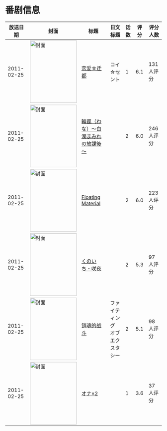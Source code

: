 # 番剧信息

|放送日期|封面|标题|日文标题|话数|评分|评分人数|
|---|---|---|---|---|---|---|
|2011-02-25|<img src="https://lain.bgm.tv/pic/cover/c/10/c9/14890_b4vJj.jpg" alt="封面" style="width:150px;height:200px;object-fit:cover;">|[恋爱☆迁都](https://bangumi.tv/subject/14890)|コイ☆セント|1|6.1|131人评分|
|2011-02-25|<img src="https://bangumi.tv/img/no_icon_subject.png" alt="封面" style="width:150px;height:200px;object-fit:cover;">|[輪罠（わな）～白濁まみれの放課後～](https://bangumi.tv/subject/62467)||2|6.0|246人评分|
|2011-02-25|<img src="https://bangumi.tv/img/no_icon_subject.png" alt="封面" style="width:150px;height:200px;object-fit:cover;">|[Floating Material](https://bangumi.tv/subject/62535)||2|6.0|223人评分|
|2011-02-25|<img src="https://bangumi.tv/img/no_icon_subject.png" alt="封面" style="width:150px;height:200px;object-fit:cover;">|[くのいち・咲夜](https://bangumi.tv/subject/63379)||2|5.3|97人评分|
|2011-02-25|<img src="https://bangumi.tv/img/no_icon_subject.png" alt="封面" style="width:150px;height:200px;object-fit:cover;">|[销魂的战斗](https://bangumi.tv/subject/74474)|ファイティング オブ エクスタシー|2|5.1|98人评分|
|2011-02-25|<img src="https://bangumi.tv/img/no_icon_subject.png" alt="封面" style="width:150px;height:200px;object-fit:cover;">|[オナ×2](https://bangumi.tv/subject/113372)||1|3.6|37人评分|
